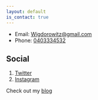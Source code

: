 ```yaml
---
layout: default
is_contact: true
---
```


* Email: [Wigdorowitz@gmail.com](mailto:Wigdorowitz@gmail.com)
*  Phone: [0403334532](tel:0403334532)

## Social
1.  [Twitter](https://twitter.com/Wigda)
2. [Instagram](https://www.instagram.com/wigdo/)

Check out my [blog](https://wigdo.github.io/papyrus)
